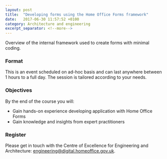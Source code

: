```yaml
---
layout: post
title:  "Developing forms using the Home Office Forms framework"
date:   2017-06-30 11:57:52 +0100
category: Architecture and engineering
excerpt_separator: <!--more-->
---
```


Overview of the internal framework used to create forms with minimal coding.

### Format

This is an event scheduled on ad-hoc basis and can last anywhere between 1 hours to a full day. The session is tailored according to your needs.

### Objectives

By the end of the course you will:

- Gain hands-on experience developing application with Home Office Forms
- Gain knowledge and insights from expert practitioners

### Register

Please get in touch with the Centre of Excellence for Engineering and Architecture: [engineering@digital.homeoffice.gov.uk](mailto:engineering@digital.homeoffice.gov.uk).
